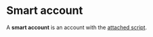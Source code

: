 # Smart account

A **smart account** is an account with the [attached script](/ride/ride-script/account-script.md).
